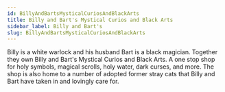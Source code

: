 ```yaml
---
id: BillyAndBartsMysticalCuriosAndBlackArts
title: Billy and Bart's Mystical Curios and Black Arts
sidebar_label: Billy and Bart's
slug: BillyAndBartsMysticalCuriosAndBlackArts
---
```


Billy is a white warlock and his husband Bart is a black magician. Together they own Billy and Bart's Mystical Curios and Black Arts. A one stop shop for holy symbols, magical scrolls, holy water, dark curses, and more. The shop is also home to a number of adopted former stray cats that Billy and Bart have taken in and lovingly care for.